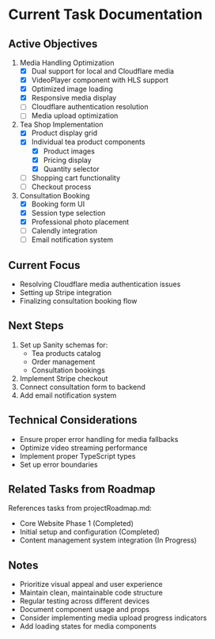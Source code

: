 # Current Task Documentation

## Active Objectives
1. Media Handling Optimization
   - [x] Dual support for local and Cloudflare media
   - [x] VideoPlayer component with HLS support
   - [x] Optimized image loading
   - [x] Responsive media display
   - [ ] Cloudflare authentication resolution
   - [ ] Media upload optimization

2. Tea Shop Implementation
   - [x] Product display grid
   - [x] Individual tea product components
     - [x] Product images
     - [x] Pricing display
     - [x] Quantity selector
   - [ ] Shopping cart functionality
   - [ ] Checkout process

3. Consultation Booking
   - [x] Booking form UI
   - [x] Session type selection
   - [x] Professional photo placement
   - [ ] Calendly integration
   - [ ] Email notification system

## Current Focus
- Resolving Cloudflare media authentication issues
- Setting up Stripe integration
- Finalizing consultation booking flow

## Next Steps
1. Set up Sanity schemas for:
   - Tea products catalog
   - Order management
   - Consultation bookings
2. Implement Stripe checkout
3. Connect consultation form to backend
4. Add email notification system

## Technical Considerations
- Ensure proper error handling for media fallbacks
- Optimize video streaming performance
- Implement proper TypeScript types
- Set up error boundaries

## Related Tasks from Roadmap
References tasks from projectRoadmap.md:
- Core Website Phase 1 (Completed)
- Initial setup and configuration (Completed)
- Content management system integration (In Progress)

## Notes
- Prioritize visual appeal and user experience
- Maintain clean, maintainable code structure
- Regular testing across different devices
- Document component usage and props
- Consider implementing media upload progress indicators
- Add loading states for media components
